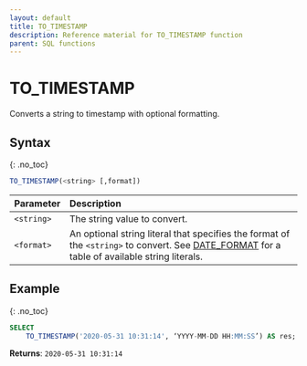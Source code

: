 ```yaml
---
layout: default
title: TO_TIMESTAMP
description: Reference material for TO_TIMESTAMP function
parent: SQL functions
---
```


# TO\_TIMESTAMP

Converts a string to timestamp with optional formatting.

## Syntax
{: .no_toc}

```sql
TO_TIMESTAMP(<string> [,format])
```

| Parameter  | Description                                        |
| :---------- | :-------------------------------------------------- |
| `<string>` | The string value to convert. |
| `<format>` | An optional string literal that specifies the format of the `<string>` to convert. See [DATE_FORMAT](../functions-reference/date-format.md) for a table of available string literals.  |

## Example
{: .no_toc}

```sql
SELECT
	TO_TIMESTAMP('2020-05-31 10:31:14', ‘YYYY-MM-DD HH:MM:SS’) AS res;
```

**Returns**: `2020-05-31 10:31:14`
